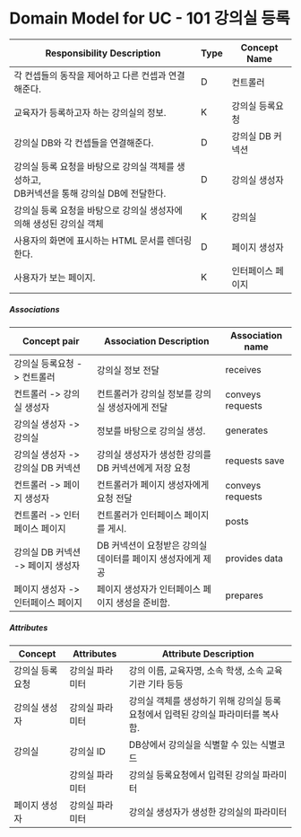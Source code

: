 # Domain Model for UC - 101 강의실 등록

| Responsibility Description                                   | Type | Concept Name      |
| ------------------------------------------------------------ | ---- | ----------------- |
| 각 컨셉들의 동작을 제어하고 다른 컨셉과 연결해준다.          | D    | 컨트롤러          |
| 교육자가 등록하고자 하는 강의실의 정보.                      | K    | 강의실 등록요청   |
| 강의실 DB와 각 컨셉들을 연결해준다.                          | D    | 강의실 DB 커넥션  |
| 강의실 등록 요청을 바탕으로 강의실 객체를 생성하고, <br />DB커넥션을 통해 강의실 DB에 전달한다. | D    | 강의실 생성자     |
| 강의실 등록 요청을 바탕으로 강의실 생성자에 의해 생성된 강의실 객체 | K    | 강의실            |
| 사용자의 화면에 표시하는 HTML 문서를 렌더링 한다.            | D    | 페이지 생성자     |
| 사용자가 보는 페이지.                                        | K    | 인터페이스 페이지 |

##### Associations

| Concept pair                       | Association Description                                     | Association name |
| ---------------------------------- | ----------------------------------------------------------- | ---------------- |
| 강의실 등록요청 -> 컨트롤러        | 강의실 정보 전달                                            | receives         |
| 컨트롤러 -> 강의실 생성자          | 컨트롤러가 강의실 정보를 강의실 생성자에게 전달             | conveys requests |
| 강의실 생성자 -> 강의실            | 정보를 바탕으로 강의실 생성.                                | generates        |
| 강의실 생성자 -> 강의실 DB 커넥션  | 강의실 생성자가 생성한 강의를 DB 커넥션에게 저장 요청       | requests save    |
| 컨트롤러 -> 페이지 생성자          | 컨트롤러가 페이지 생성자에게 요청 전달                      | conveys requests |
| 컨트롤러 -> 인터페이스 페이지      | 컨트롤러가 인터페이스 페이지를 게시.                        | posts            |
| 강의실 DB 커넥션 -> 페이지 생성자  | DB 커넥션이 요청받은 강의실 데이터를 페이지 생성자에게 제공 | provides data    |
| 페이지 생성자 -> 인터페이스 페이지 | 페이지 생성자가 인터페이스 페이지 생성을 준비함.            | prepares         |

##### Attributes

| Concept         | Attributes      | Attribute Description                                        |
| --------------- | --------------- | ------------------------------------------------------------ |
| 강의실 등록요청 | 강의실 파라미터 | 강의 이름, 교육자명, 소속 학생, 소속 교육기관 기타 등등      |
| 강의실 생성자   | 강의실 파라미터 | 강의실 객체를 생성하기 위해 강의실 등록요청에서 입력된 강의실 파라미터를 복사함. |
| 강의실          | 강의실 ID       | DB상에서 강의실을 식별할 수 있는 식별코드                    |
|                 | 강의실 파라미터 | 강의실 등록요청에서 입력된 강의실 파라미터                   |
| 페이지 생성자   | 강의실 파라미터 | 강의실 생성자가 생성한 강의실의 파라미터                     |